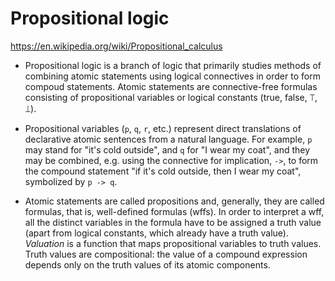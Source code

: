# Propositional logic

https://en.wikipedia.org/wiki/Propositional_calculus

* Propositional logic is a branch of logic that primarily studies methods of combining atomic statements using logical connectives in order to form compoud statements. Atomic statements are connective-free formulas consisting of propositional variables or logical constants (true, false, ⟙, ⟘).

* Propositional variables (`p`, `q`, `r`, etc.) represent direct translations of declarative atomic sentences from a natural language. For example, `p` may stand for "it's cold outside", and `q` for "I wear my coat", and they may be combined, e.g. using the connective for implication, `->`, to form the compound statement "if it's cold outside, then I wear my coat", symbolized by `p -> q`.

* Atomic statements are called propositions and, generally, they are called formulas, that is, well-defined formulas (wffs). In order to interpret a wff, all the distinct variables in the formula have to be assigned a truth value (apart from logical constants, which already have a truth value). *Valuation* is a function that maps propositional variables to truth values. Truth values are compositional: the value of a compound expression depends only on the truth values of its atomic components.
